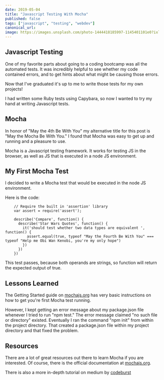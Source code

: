 ```yaml
---
date: 2019-05-04
title: "Javascript Testing With Mocha"
published: false
tags: ["javascript", "testing", "webdev"]
canonical_url:
image: https://images.unsplash.com/photo-1444418185997-1145401101e0?ixlib=rb-1.2.1&ixid=eyJhcHBfaWQiOjEyMDd9&auto=format&fit=crop&w=1991&q=80
---
```


## Javascript Testing

One of my favorite parts about going to a coding bootcamp was all the automated tests. It was incredibly helpful to see whether my code contained errors, and to get hints about what might be causing those errors.

Now that I've graduated it's up to me to write those tests for my own projects!

I had written some Ruby tests using Capybara, so now I wanted to try my hand at writing Javascript tests.

## Mocha

In honor of "May the 4th Be With You" my alternative title for this post is "May the Mocha Be With You." I found that Mocha was easy to get up and running and a pleasure to use.

Mocha is a Javascript testing framework. It works for testing JS in the browser, as well as JS that is executed in a node JS environment.

## My First Mocha Test

I decided to write a Mocha test that would be executed in the node JS environment.

Here is the code:

        // Require the built in 'assertion' library
        var assert = require('assert');

        describe('Compare', function() {
          describe('Star Wars Quotes', function() {
            it('should test whether two data types are equivalent ', function() {
              assert.equal(true, typeof "May the Fourth Be With You" === typeof "Help me Obi Wan Kenobi, you're my only hope")
            })
          })
        })

This test passes, because both operands are strings, so function will return the expected output of true.

## Lessons Learned

The Getting Started guide on [mochajs.org](https://mochajs.org/#getting-started) has very basic instructions on how to get you're first Mocha test running.

However, I kept getting an error message about my package.json file whenever I tried to run "npm test." The error message claimed "no such file or directory" existed. Eventually I ran the command "npm init" from within the project directory. That created a package.json file within my project directory and that fixed the problem.

## Resources

There are a lot of great resources out there to learn Mocha if you are interested. Of course, there is the official documentation at [mochajs.org](https://mochajs.org/#getting-started).

There is also a more in-depth tutorial on medium by [codeburst](https://codeburst.io/how-to-test-javascript-with-mocha-the-basics-80132324752e)
